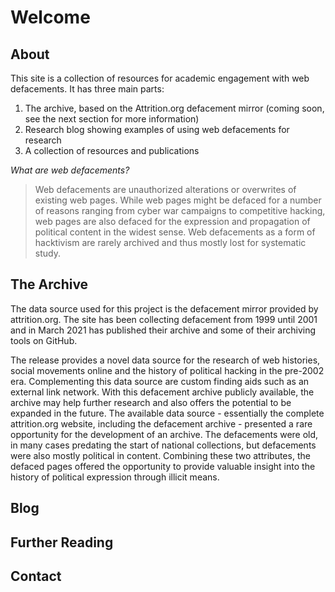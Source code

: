 # Welcome 

## About

This site is a collection of resources for academic engagement with web defacements. It has three main parts:
1. The archive, based on the Attrition.org defacement mirror (coming soon, see the next section for more information)
2. Research blog showing examples of using web defacements for research
3. A collection of resources and publications

_What are web defacements?_

>Web defacements are unauthorized alterations or overwrites of existing web pages. While web pages might be defaced for a number of reasons ranging from cyber war campaigns to competitive hacking, web pages are also defaced for the expression and propagation of political content in the widest sense.
>Web defacements as a form of hacktivism are rarely archived and thus mostly lost for systematic study. 

## The Archive

The data source used for this project is the defacement mirror provided by attrition.org. The site has been collecting defacement from 1999 until 2001 and in March 2021 has published their archive and some of their archiving tools on GitHub. 

The release provides a novel data source for the research of web histories, social movements online and the history of political hacking in the pre-2002 era. Complementing this data source are custom finding aids such as an external link network. With this defacement archive publicly available, the archive may help further research and also offers the potential to be expanded in the future.
The available data source - essentially the complete attrition.org website, including the defacement archive - presented a rare opportunity for the development of an archive. The defacements were old, in many cases predating the start of national collections, but defacements were also mostly political in content. Combining these two attributes, the defaced pages offered the opportunity to provide valuable insight into the history of political expression through illicit means.

## Blog
## Further Reading
## Contact
